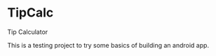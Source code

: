 TipCalc
=======

Tip Calculator


This is a testing project to try some basics of building an android app.
